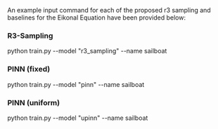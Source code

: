 An example input command for each of the proposed r3 sampling and baselines for the Eikonal Equation have been provided below:

### R3-Sampling 
python train.py --model "r3_sampling" --name sailboat

### PINN (fixed) 
python train.py --model "pinn" --name sailboat

### PINN (uniform) 
python train.py --model "upinn" --name sailboat